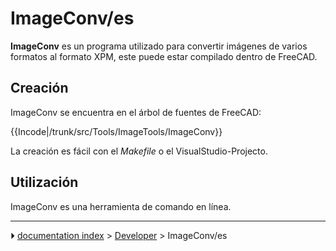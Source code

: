 # ImageConv/es
**ImageConv** es un programa utilizado para convertir imágenes de varios formatos al formato XPM, este puede estar compilado dentro de FreeCAD.

## Creación

ImageConv se encuentra en el árbol de fuentes de FreeCAD:


{{Incode|/trunk/src/Tools/ImageTools/ImageConv}}

La creación es fácil con el *Makefile* o el VisualStudio-Projecto.

## Utilización

ImageConv es una herramienta de comando en línea.



---
⏵ [documentation index](../README.md) > [Developer](Category_Developer.md) > ImageConv/es
